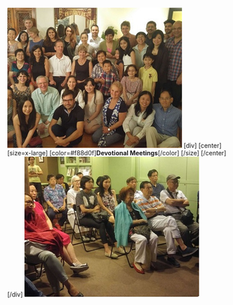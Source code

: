 ![](devmeet1.jpg)
[div]
[center]
[size=x-large]
[color=#f88d0f]**Devotional Meetings**[/color]
[/size]
[/center]
[/div]
![](devmeet2.jpg)
